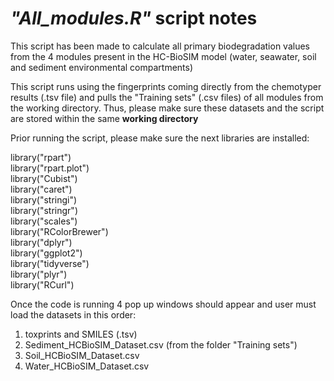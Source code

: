 # _"All_modules.R"_ script notes 

This script has been made to calculate all primary biodegradation values from the 4 modules present in the HC-BioSIM model (water, seawater, soil and sediment environmental compartments)

This script runs using the fingerprints coming directly from the chemotyper results (.tsv file) and pulls the "Training sets" (.csv files) of all modules from the working directory. Thus, please make sure these datasets and the script are stored within the same **working directory** 

Prior running the script, please make sure the next libraries are installed:

library("rpart")  
library("rpart.plot")  
library("Cubist")  
library("caret")   
library("stringi")  
library("stringr")   
library("scales")  
library("RColorBrewer")  
library("dplyr")   
library("ggplot2")   
library("tidyverse")  
library("plyr")  
library("RCurl")

Once the code is running 4 pop up windows should appear and user must load the datasets in this order:

1) toxprints and SMILES (.tsv)
2) Sediment_HCBioSIM_Dataset.csv (from the folder "Training sets")
3) Soil_HCBioSIM_Dataset.csv
4) Water_HCBioSIM_Dataset.csv
 

